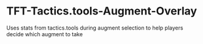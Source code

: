 # TFT-Tactics.tools-Augment-Overlay
Uses stats from tactics.tools during augment selection to help players decide which augment to take
